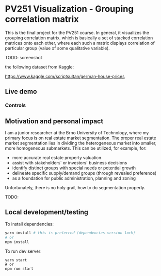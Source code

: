# PV251 Visualization - Grouping correlation matrix

This is the final project for the PV251 course. In general, it visualizes the grouping correlation matrix, which is basically a set of stacked correlation matrices onto each other, where each such a matrix displays correlation of particular group (value of some qualitative variable).

TODO: screenshot

the following dataset from Kaggle:

https://www.kaggle.com/scriptsultan/german-house-prices


## Live demo

### Controls


## Motivation and personal impact

I am a junior researcher at the Brno University of Technology, where my primary focus is on real estate market segmentation. The proper real estate market segmentation lies in dividing the heterogeneous market into smaller, more homogeneous submarkets. This can be utilized, for example, for:
- more accurate real estate property valuation
- assist with stakeholders' or investors' business decisions
- identify distinct groups with special needs or potential growth
- delineate specific supply/demand groups (through revealed preference)
- as a foundation for public administration, planning and zoning

Unfortunately, there is no holy grail, how to do segmentation properly.

TODO:

## Local development/testing

To install dependencies:

```bash
yarn install # this is preferred (dependencies version lock)
# or
npm install
```

To run dev server:

```
yarn start
# or
npm run start
```
